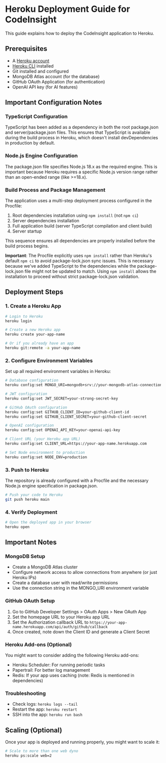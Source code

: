 # Heroku Deployment Guide for CodeInsight

This guide explains how to deploy the CodeInsight application to Heroku.

## Prerequisites

- A [Heroku account](https://signup.heroku.com/)
- [Heroku CLI](https://devcenter.heroku.com/articles/heroku-cli) installed
- Git installed and configured
- MongoDB Atlas account (for the database)
- GitHub OAuth Application (for authentication)
- OpenAI API key (for AI features)

## Important Configuration Notes

### TypeScript Configuration
TypeScript has been added as a dependency in both the root package.json and server/package.json files. This ensures that TypeScript is available during the build process in Heroku, which doesn't install devDependencies in production by default.

### Node.js Engine Configuration
The package.json file specifies Node.js 18.x as the required engine. This is important because Heroku requires a specific Node.js version range rather than an open-ended range (like >=18.x).

### Build Process and Package Management
The application uses a multi-step deployment process configured in the Procfile:
1. Root dependencies installation using `npm install` (not `npm ci`)
2. Server dependencies installation
3. Full application build (server TypeScript compilation and client build)
4. Server startup

This sequence ensures all dependencies are properly installed before the build process begins.

**Important**: The Procfile explicitly uses `npm install` rather than Heroku's default `npm ci` to avoid package-lock.json sync issues. This is necessary because we've added TypeScript to the dependencies while the package-lock.json file might not be updated to match. Using `npm install` allows the installation to proceed without strict package-lock.json validation.

## Deployment Steps

### 1. Create a Heroku App

```bash
# Login to Heroku
heroku login

# Create a new Heroku app
heroku create your-app-name

# Or if you already have an app
heroku git:remote -a your-app-name
```

### 2. Configure Environment Variables

Set up all required environment variables in Heroku:

```bash
# Database configuration
heroku config:set MONGO_URI=mongodb+srv://your-mongodb-atlas-connection-string

# JWT configuration
heroku config:set JWT_SECRET=your-strong-secret-key

# GitHub OAuth configuration
heroku config:set GITHUB_CLIENT_ID=your-github-client-id
heroku config:set GITHUB_CLIENT_SECRET=your-github-client-secret

# OpenAI configuration
heroku config:set OPENAI_API_KEY=your-openai-api-key

# Client URL (your Heroku app URL)
heroku config:set CLIENT_URL=https://your-app-name.herokuapp.com

# Set Node environment to production
heroku config:set NODE_ENV=production
```

### 3. Push to Heroku

The repository is already configured with a Procfile and the necessary Node.js engine specification in package.json.

```bash
# Push your code to Heroku
git push heroku main
```

### 4. Verify Deployment

```bash
# Open the deployed app in your browser
heroku open
```

## Important Notes

### MongoDB Setup

- Create a MongoDB Atlas cluster
- Configure network access to allow connections from anywhere (or just Heroku IPs)
- Create a database user with read/write permissions
- Use the connection string in the MONGO_URI environment variable

### GitHub OAuth Setup

1. Go to GitHub Developer Settings > OAuth Apps > New OAuth App
2. Set the homepage URL to your Heroku app URL
3. Set the Authorization callback URL to `https://your-app-name.herokuapp.com/api/auth/github/callback`
4. Once created, note down the Client ID and generate a Client Secret

### Heroku Add-ons (Optional)

You might want to consider adding the following Heroku add-ons:

- Heroku Scheduler: For running periodic tasks
- Papertrail: For better log management
- Redis: If your app uses caching (note: Redis is mentioned in dependencies)

### Troubleshooting

- Check logs: `heroku logs --tail`
- Restart the app: `heroku restart`
- SSH into the app: `heroku run bash`

## Scaling (Optional)

Once your app is deployed and running properly, you might want to scale it:

```bash
# Scale to more than one web dyno
heroku ps:scale web=2